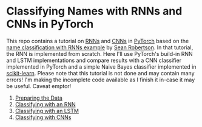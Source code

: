 # Classifying Names with RNNs and CNNs in PyTorch

This repo contains a tutorial on [RNNs](https://en.wikipedia.org/wiki/Recurrent_neural_network) and [CNNs](https://en.wikipedia.org/wiki/Convolutional_neural_network) in [PyTorch](https://pytorch.org/) based on the [name classification with RNNs example](https://pytorch.org/tutorials/intermediate/char_rnn_classification_tutorial.html) by [Sean Robertson](https://github.com/spro/practical-pytorch).  In that tutorial, the RNN is implemented from scratch. Here I'll use PyTorch's build-in RNN and LSTM implementations and compare results with a CNN classifier implemented in PyTorch and a simple Naive Bayes classifier implemented in [scikit-learn](https://scikit-learn.org/stable/index.html). Please note that this tutorial is not done and may contain many errors!  I'm making the incomplete code available as I finish it in-case it may be useful. Caveat emptor!


1. [Preparing the Data](https://nbviewer.jupyter.org/github/bobflagg/classifying-names/blob/master/Preparing-Names-Data.ipynb)
2. [Classifying with an RNN](https://nbviewer.jupyter.org/github/bobflagg/classifying-names/blob/master/Classifying-Names-RNN.ipynb)
3. [Classifying with an LSTM](https://nbviewer.jupyter.org/github/bobflagg/classifying-names/blob/master/Classifying-Names-LSTM.ipynb)
4. [Classifying with CNNs](https://nbviewer.jupyter.org/github/bobflagg/classifying-names/blob/master/Classifying-Names-CNN.ipynb)


